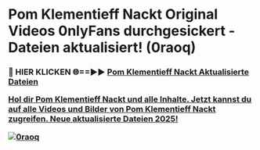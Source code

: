 # Pom Klementieff Nackt Original Videos 0nlyFans durchgesickert - Dateien aktualisiert! (0raoq)

<h3>🔴 HIER KLICKEN 🌐==►► <a href="https://tinyurl.com/h6vf6nb8" rel="nofollow">Pom Klementieff Nackt Aktualisierte Dateien

Hol dir Pom Klementieff Nackt und alle Inhalte. Jetzt kannst du auf alle Videos und Bilder von Pom Klementieff Nackt zugreifen. Neue aktualisierte Dateien 2025!

[![0raoq](https://i.imgur.com/sD4kR3V.gif)](https://tinyurl.com/h6vf6nb8)
